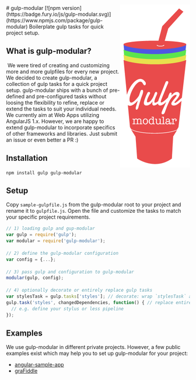 <img align="right" src="gulp-modular.png">
# gulp-modular [![npm version](https://badge.fury.io/js/gulp-modular.svg)](https://www.npmjs.com/package/gulp-modular)
Boilerplate gulp tasks for quick project setup.

## What is gulp-modular?
 We were tired of creating and customizing more and more gulpfiles for every new project. 
We decided to create gulp-modular, a collection of gulp tasks for a quick project setup. 
gulp-modular ships with a bunch of pre-defined and pre-configured tasks without loosing the flexibility to refine, 
replace or extend the tasks to suit your individual needs. We currently aim at Web Apps utilizing AngularJS 1.x. 
However, we are happy to extend gulp-modular to incorporate specifics of other frameworks and libraries. 
Just submit an issue or even better a PR :) 

## Installation
`npm install gulp gulp-modular`

## Setup
Copy `sample-gulpfile.js` from the gulp-modular root to your project and rename it to `gulpfile.js`. 
Open the file and customize the tasks to match your specific project requirements. 

```javascript
// 1) loading gulp and gup-modular
var gulp = require('gulp');
var modular = require('gulp-modular');

// 2) define the gulp-modular configuration 
var config = {...};

// 3) pass gulp and configuration to gulp-modular
modular(gulp, config);

// 4) optionally decorate or entirely replace gulp tasks
var stylesTask = gulp.tasks['styles']; // decorate: wrap `stylesTask` and re-assign (cf. replace)
gulp.task('styles', changedDependencies, function() { // replace entire task and/or change deps
  // e.g. define your stylus or less pipeline
});
```

## Examples
We use gulp-modular in different private projects. However, a few public examples exist which may help you to set up gulp-modular for your project:

* [angular-sample-app](https://github.com/maxklenk/angular-sample-app/blob/master/gulpfile.js) 
* [graFiddle](https://github.com/GraFiddle/grafiddle/blob/develop/gulpfile.js)

